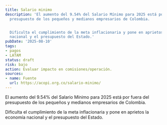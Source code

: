 ```yaml
---
title: Salario minimo
description: 'El aumento del 9.54% del Salario Mínimo para 2025 está por fuera del
  presupuesto de los pequeños y medianos empresarios de Colombia.


  Dificulta el cumplimiento de la meta inflacionaria y pone en aprietos la economía
  nacional y el presupuesto del Estado.'
pubDate: '2025-08-10'
tags:
- pagos
- LATAM
status: draft
risk: bajo
action: Evaluar impacto en comisiones/operación.
sources:
- name: Fuente
  url: https://acopi.org.co/salario-minimo/
---
```

El aumento del 9.54% del Salario Mínimo para 2025 está por fuera del presupuesto de los pequeños y medianos empresarios de Colombia.

Dificulta el cumplimiento de la meta inflacionaria y pone en aprietos la economía nacional y el presupuesto del Estado.